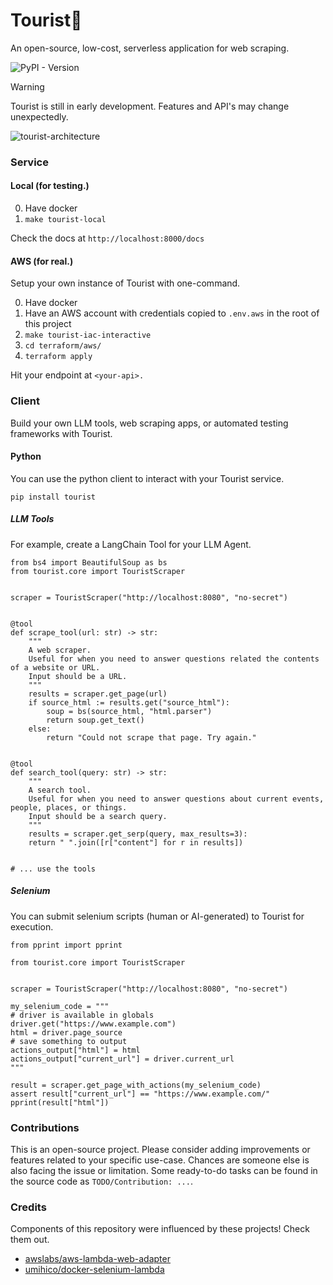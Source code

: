 # Tourist🤳
An open-source, low-cost, serverless application for web scraping. 

![PyPI - Version](https://img.shields.io/pypi/v/tourist)


> [!WARNING]  
> Tourist is still in early development. Features and API's may change unexpectedly.

![tourist-architecture](./docs/touristv1.png "Overview")

### Service

#### Local (for testing.)

0. Have docker
1. `make tourist-local`

Check the docs at `http://localhost:8000/docs`

#### AWS (for real.)

Setup your own instance of Tourist with one-command.

0. Have docker
0. Have an AWS account with credentials copied to `.env.aws` in the root of this project
1. `make tourist-iac-interactive`
2. `cd terraform/aws/`
3. `terraform apply`

Hit your endpoint at `<your-api>.`

### Client

Build your own LLM tools, web scraping apps, or automated testing frameworks with Tourist.

#### Python

You can use the python client to interact with your Tourist service.

```
pip install tourist
```

##### LLM Tools
For example, create a LangChain Tool for your LLM Agent.

```
from bs4 import BeautifulSoup as bs
from tourist.core import TouristScraper


scraper = TouristScraper("http://localhost:8080", "no-secret")


@tool
def scrape_tool(url: str) -> str:
    """
    A web scraper. 
    Useful for when you need to answer questions related the contents of a website or URL.
    Input should be a URL.
    """
    results = scraper.get_page(url)
    if source_html := results.get("source_html"):
        soup = bs(source_html, "html.parser")
        return soup.get_text()
    else:
        return "Could not scrape that page. Try again."


@tool
def search_tool(query: str) -> str:
    """
    A search tool.
    Useful for when you need to answer questions about current events, people, places, or things.
    Input should be a search query.
    """
    results = scraper.get_serp(query, max_results=3):
    return " ".join([r["content"] for r in results])


# ... use the tools

```
##### Selenium 

You can submit selenium scripts (human or AI-generated) to Tourist for execution.

```
from pprint import pprint

from tourist.core import TouristScraper


scraper = TouristScraper("http://localhost:8080", "no-secret")

my_selenium_code = """
# driver is available in globals
driver.get("https://www.example.com")
html = driver.page_source
# save something to output
actions_output["html"] = html
actions_output["current_url"] = driver.current_url
"""

result = scraper.get_page_with_actions(my_selenium_code)
assert result["current_url"] == "https://www.example.com/"
pprint(result["html"])

```
### Contributions

This is an open-source project. Please consider adding improvements or features related to your specific use-case. Chances are someone else is also facing the issue or limitation. Some ready-to-do tasks can be found in the source code as `TODO/Contribution: ...`.

### Credits

Components of this repository were influenced by these projects! Check them out.

- [awslabs/aws-lambda-web-adapter](https://github.com/awslabs/aws-lambda-web-adapter)
- [umihico/docker-selenium-lambda](https://github.com/umihico/docker-selenium-lambda)